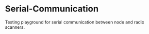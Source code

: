 # Serial-Communication
Testing playground for serial communication between node and radio scanners.
